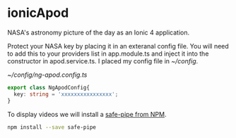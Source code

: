 # ionicApod

NASA's astronomy picture of the day as an Ionic 4 application.

Protect your NASA key by placing it in an exteranal config file. You will need to add this to your providers list in app.module.ts and inject it into the constructor in apod.service.ts. I placed my config file in *~/config*.

*~/config/ng-apod.config.ts*
```ts
export class NgApodConfig{
  key: string = 'xxxxxxxxxxxxxxxx';
}
```
To display videos we will install a [safe-pipe from NPM](https://www.npmjs.com/package/safe-pipe).

```sh
npm install --save safe-pipe
```
